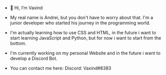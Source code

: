 - 👋 Hi, I’m Vaxind
- My real name is Andrei, but you don't have to worry about that. I'm a junior developer who started his journey in the programming world.
- I'm actually learning how to use CSS and HTML, in the future i want to start learning JavaScript and Python, but for now i want to start from the bottom.
- I'm currently working on my personal Website and in the future i want to develop a Discord Bot.

- You can contact me here:
    Discord: Vaxind#8383
